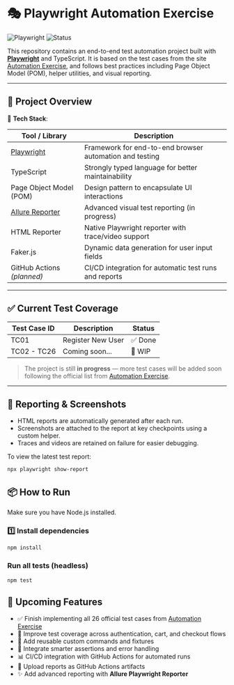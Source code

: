 # 🎭 Playwright Automation Exercise

![Playwright](https://img.shields.io/badge/Playwright-E2E%20Testing-green?logo=playwright)
![Status](https://img.shields.io/badge/status-in--progress-yellow)

This repository contains an end-to-end test automation project built with **[Playwright](https://playwright.dev/)** and TypeScript. It is based on the test cases from the site [Automation Exercise](https://automationexercise.com/), and follows best practices including Page Object Model (POM), helper utilities, and visual reporting.

---

## 🚀 Project Overview

📁 **Tech Stack**:

| Tool / Library                                                   | Description                                             |
| ---------------------------------------------------------------- | ------------------------------------------------------- |
| [Playwright](https://playwright.dev/)                            | Framework for end-to-end browser automation and testing |
| TypeScript                                                       | Strongly typed language for better maintainability      |
| Page Object Model (POM)                                          | Design pattern to encapsulate UI interactions           |
| [Allure Reporter](https://github.com/allure-framework/allure-js) | Advanced visual test reporting (in progress)            |
| HTML Reporter                                                    | Native Playwright reporter with trace/video support     |
| Faker.js                                                         | Dynamic data generation for user input fields           |
| GitHub Actions _(planned)_                                       | CI/CD integration for automatic test runs and reports   |

---

## ✅ Current Test Coverage

| Test Case ID | Description       | Status  |
| ------------ | ----------------- | ------- |
| TC01         | Register New User | ✅ Done |
| TC02 - TC26  | Coming soon...    | 🚧 WIP  |

> The project is still **in progress** — more test cases will be added soon following the official list from [Automation Exercise](https://automationexercise.com/test_cases).

---

## 📸 Reporting & Screenshots

- HTML reports are automatically generated after each run.
- Screenshots are attached to the report at key checkpoints using a custom helper.
- Traces and videos are retained on failure for easier debugging.

To view the latest test report:

```bash
npx playwright show-report
```

## 📦 How to Run

Make sure you have Node.js installed.

### 1️⃣ Install dependencies

```bash
npm install
```

### Run all tests (headless)

```bash
npm test
```

## 📌 Upcoming Features

- ✅ Finish implementing all 26 official test cases from [Automation Exercise](https://automationexercise.com/test_cases)
- 🧪 Improve test coverage across authentication, cart, and checkout flows
- 🧩 Add reusable custom commands and fixtures
- 🧠 Integrate smarter assertions and error handling
- 📊 CI/CD integration with GitHub Actions for automated runs
- 📁 Upload reports as GitHub Actions artifacts
- ✨ Add advanced reporting with **Allure Playwright Reporter**
